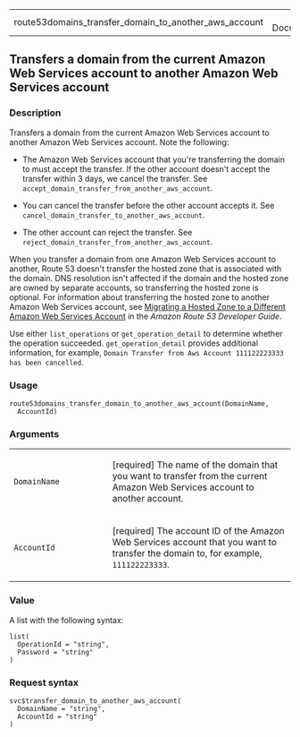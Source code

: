 <table style="width: 100%;">
<tbody>
<tr class="odd">
<td>route53domains_transfer_domain_to_another_aws_account</td>
<td style="text-align: right;">R Documentation</td>
</tr>
</tbody>
</table>

## Transfers a domain from the current Amazon Web Services account to another Amazon Web Services account

### Description

Transfers a domain from the current Amazon Web Services account to
another Amazon Web Services account. Note the following:

-   The Amazon Web Services account that you're transferring the domain
    to must accept the transfer. If the other account doesn't accept the
    transfer within 3 days, we cancel the transfer. See
    `accept_domain_transfer_from_another_aws_account`.

-   You can cancel the transfer before the other account accepts it. See
    `cancel_domain_transfer_to_another_aws_account`.

-   The other account can reject the transfer. See
    `reject_domain_transfer_from_another_aws_account`.

When you transfer a domain from one Amazon Web Services account to
another, Route 53 doesn't transfer the hosted zone that is associated
with the domain. DNS resolution isn't affected if the domain and the
hosted zone are owned by separate accounts, so transferring the hosted
zone is optional. For information about transferring the hosted zone to
another Amazon Web Services account, see [Migrating a Hosted Zone to a
Different Amazon Web Services
Account](https://docs.aws.amazon.com/Route53/latest/DeveloperGuide/hosted-zones-migrating.html)
in the *Amazon Route 53 Developer Guide*.

Use either `list_operations` or `get_operation_detail` to determine
whether the operation succeeded. `get_operation_detail` provides
additional information, for example,
`⁠Domain Transfer from Aws Account 111122223333 has been cancelled⁠`.

### Usage

    route53domains_transfer_domain_to_another_aws_account(DomainName,
      AccountId)

### Arguments

<table>
<colgroup>
<col style="width: 35%" />
<col style="width: 65%" />
</colgroup>
<tbody>
<tr class="odd">
<td><code
id="route53domains_transfer_domain_to_another_aws_account_:_DomainName">DomainName</code></td>
<td><p>[required] The name of the domain that you want to transfer from
the current Amazon Web Services account to another account.</p></td>
</tr>
<tr class="even">
<td><code
id="route53domains_transfer_domain_to_another_aws_account_:_AccountId">AccountId</code></td>
<td><p>[required] The account ID of the Amazon Web Services account that
you want to transfer the domain to, for example,
<code>111122223333</code>.</p></td>
</tr>
</tbody>
</table>

### Value

A list with the following syntax:

    list(
      OperationId = "string",
      Password = "string"
    )

### Request syntax

    svc$transfer_domain_to_another_aws_account(
      DomainName = "string",
      AccountId = "string"
    )
